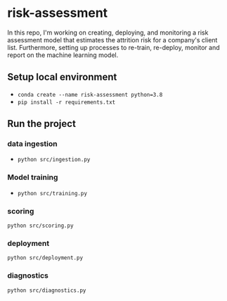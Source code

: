 # risk-assessment

In this repo, I'm working on creating, deploying, and monitoring a risk assessment model that estimates the attrition risk for a company's client list. Furthermore, setting up processes to re-train, re-deploy, monitor and report on the machine learning model.

## Setup local environment

- `conda create --name risk-assessment python=3.8`
- `pip install -r requirements.txt`


## Run the project

### data ingestion

- `python src/ingestion.py`

### Model training

- `python src/training.py`

### scoring

`python src/scoring.py`

### deployment

`python src/deployment.py`

### diagnostics

`python src/diagnostics.py`